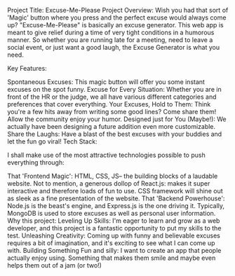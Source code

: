 Project Title: Excuse-Me-Please
Project Overview:
Wish you had that sort of 'Magic' button where you press and the perfect excuse would always come up? "Excuse-Me-Please" is basically an excuse generator. This web app is meant to give relief during a time of very tight conditions in a humorous manner. So whether you are running late for a meeting, need to leave a social event, or just want a good laugh, the Excuse Generator is what you need.

Key Features:

Spontaneous Excuses: This magic button will offer you some instant excuses on the spot funny.
Excuse for Every Situation: Whether you are in front of the HR or the judge, we all have various different categories and preferences that cover everything.
Your Excuses, Hold to Them: Think you're a few hits away from writing some good lines? Come share them! Allow the community enjoy your humor.
Designed just for You (Maybe!): We actually have been designing a future addition even more customizable.
Share the Laughs: Have a blast of the best excuses with your buddies and let the fun go viral!
Tech Stack:

I shall make use of the most attractive technologies possible to push everything through:

That 'Frontend Magic': HTML, CSS, JS– the building blocks of a laudable website. Not to mention, a generous dollop of React.js: makes it super interactive and therefore loads of fun to use. CSS framework will shine out as sleek as a fine presentation of the website.
That 'Backend Powerhouse': Node.js is the beast's engine, and Express.js is the one driving it. Typically, MongoDB is used to store excuses as well as personal user information.
Why this project:
Leveling Up Skills: I'm eager to learn and grow as a web developer, and this project is a fantastic opportunity to put my skills to the test. Unleashing Creativity: Coming up with funny and believable excuses requires a bit of imagination, and it's exciting to see what I can come up with. Building Something Fun and silly: I want to create an app that people actually enjoy using. Something that makes them smile and maybe even helps them out of a jam (or two!)